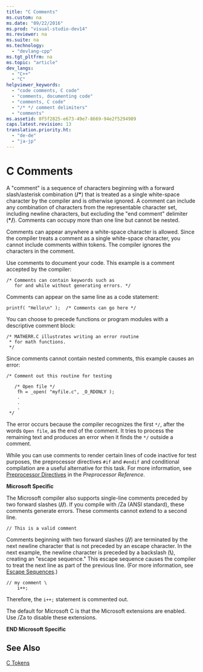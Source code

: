 ```yaml
---
title: "C Comments"
ms.custom: na
ms.date: "09/22/2016"
ms.prod: "visual-studio-dev14"
ms.reviewer: na
ms.suite: na
ms.technology: 
  - "devlang-cpp"
ms.tgt_pltfrm: na
ms.topic: "article"
dev_langs: 
  - "C++"
  - "C"
helpviewer_keywords: 
  - "code comments, C code"
  - "comments, documenting code"
  - "comments, C code"
  - "/* */ comment delimiters"
  - "comments"
ms.assetid: 0f5f2825-e673-49e7-8669-94e2f5294989
caps.latest.revision: 13
translation.priority.ht: 
  - "de-de"
  - "ja-jp"
---
```

# C Comments
A "comment" is a sequence of characters beginning with a forward slash/asterisk combination (**/\***) that is treated as a single white-space character by the compiler and is otherwise ignored. A comment can include any combination of characters from the representable character set, including newline characters, but excluding the "end comment" delimiter (**\*/**). Comments can occupy more than one line but cannot be nested.  
  
 Comments can appear anywhere a white-space character is allowed. Since the compiler treats a comment as a single white-space character, you cannot include comments within tokens. The compiler ignores the characters in the comment.  
  
 Use comments to document your code. This example is a comment accepted by the compiler:  
  
```  
/* Comments can contain keywords such as  
   for and while without generating errors. */  
```  
  
 Comments can appear on the same line as a code statement:  
  
```  
printf( "Hello\n" );  /* Comments can go here */  
```  
  
 You can choose to precede functions or program modules with a descriptive comment block:  
  
```  
/* MATHERR.C illustrates writing an error routine   
 * for math functions.   
 */   
```  
  
 Since comments cannot contain nested comments, this example causes an error:  
  
```  
/* Comment out this routine for testing   
  
   /* Open file */  
    fh = _open( "myfile.c", _O_RDONLY );  
    .  
    .  
    .  
 */  
```  
  
 The error occurs because the compiler recognizes the first `*/`, after the words `Open file`, as the end of the comment. It tries to process the remaining text and produces an error when it finds the `*/` outside a comment.  
  
 While you can use comments to render certain lines of code inactive for test purposes, the preprocessor directives `#if` and `#endif` and conditional compilation are a useful alternative for this task. For more information, see [Preprocessor Directives](../vs140/preprocessor-directives.md) in the *Preprocessor Reference*.  
  
 **Microsoft Specific**  
  
 The Microsoft compiler also supports single-line comments preceded by two forward slashes (**//**). If you compile with /Za (ANSI standard), these comments generate errors. These comments cannot extend to a second line.  
  
```  
// This is a valid comment  
```  
  
 Comments beginning with two forward slashes (**//**) are terminated by the next newline character that is not preceded by an escape character. In the next example, the newline character is preceded by a backslash (**\\**), creating an "escape sequence." This escape sequence causes the compiler to treat the next line as part of the previous line. (For more information, see [Escape Sequences](../vs140/escape-sequences.md).)  
  
```  
// my comment \  
    i++;   
```  
  
 Therefore, the `i++;` statement is commented out.  
  
 The default for Microsoft C is that the Microsoft extensions are enabled. Use /Za to disable these extensions.  
  
 **END Microsoft Specific**  
  
## See Also  
 [C Tokens](../vs140/c-tokens.md)